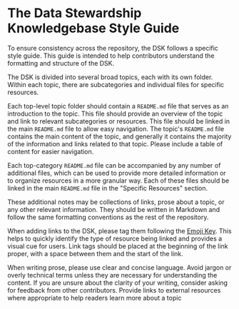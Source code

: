 # The Data Stewardship Knowledgebase Style Guide

To ensure consistency across the repository, the DSK follows a specific style guide. This guide is intended to help contributors understand the formatting and structure of the DSK.

The DSK is divided into several broad topics, each with its own folder. Within each topic, there are subcategories and individual files for specific resources.

Each top-level topic folder should contain a `README.md` file that serves as an introduction to the topic. This file should provide an overview of the topic and link to relevant subcategories or resources. This file should be linked in the main `README.md` file to allow easy navigation.
The topic's `README.md` file contains the main content of the topic, and generally it contains the majority of the information and links related to that topic.
Please include a table of content for easier navigation.

Each top-category `README.md` file can be accompanied by any number of additional files, which can be used to provide more detailed information or to organize resources in a more granular way.
Each of these files should be linked in the main `README.md` file in the "Specific Resources" section.

These additional notes may be collections of links, prose about a topic, or any other relevant information. They should be written in Markdown and follow the same formatting conventions as the rest of the repository.

When adding links to the DSK, please tag them following the [Emoji Key](emoji_key.md). This helps to quickly identify the type of resource being linked and provides a visual cue for users. Link tags should be placed at the beginning of the link proper, with a space between them and the start of the link.

When writing prose, please use clear and concise language. Avoid jargon or overly technical terms unless they are necessary for understanding the content. If you are unsure about the clarity of your writing, consider asking for feedback from other contributors. Provide links to external resources where appropriate to help readers learn more about a topic
